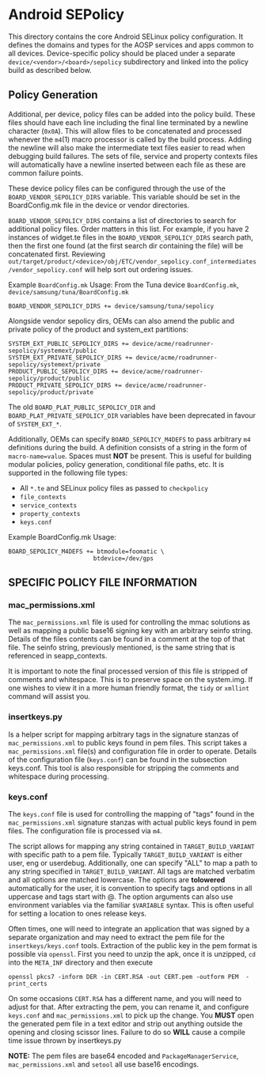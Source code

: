 # Android SEPolicy

This directory contains the core Android SELinux policy configuration.
It defines the domains and types for the AOSP services and apps common to
all devices.  Device-specific policy should be placed under a
separate `device/<vendor>/<board>/sepolicy` subdirectory and linked
into the policy build as described below.

## Policy Generation

Additional, per device, policy files can be added into the
policy build. These files should have each line including the
final line terminated by a newline character (`0x0A`).  This
will allow files to be concatenated and processed whenever
the `m4`(1) macro processor is called by the build process.
Adding the newline will also make the intermediate text files
easier to read when debugging build failures.  The sets of file,
service and property contexts files will automatically have a
newline inserted between each file as these are common failure
points.

These device policy files can be configured through the use of
the `BOARD_VENDOR_SEPOLICY_DIRS` variable. This variable should be set
in the BoardConfig.mk file in the device or vendor directories.

`BOARD_VENDOR_SEPOLICY_DIRS` contains a list of directories to search
for additional policy files. Order matters in this list.
For example, if you have 2 instances of widget.te files in the
`BOARD_VENDOR_SEPOLICY_DIRS` search path, then the first one found (at the
first search dir containing the file) will be concatenated first.
Reviewing `out/target/product/<device>/obj/ETC/vendor_sepolicy.conf_intermediates/vendor_sepolicy.conf`
will help sort out ordering issues.

Example `BoardConfig.mk` Usage:
From the Tuna device `BoardConfig.mk`, `device/samsung/tuna/BoardConfig.mk`

    BOARD_VENDOR_SEPOLICY_DIRS += device/samsung/tuna/sepolicy

Alongside vendor sepolicy dirs, OEMs can also amend the public and private
policy of the product and system_ext partitions:

    SYSTEM_EXT_PUBLIC_SEPOLICY_DIRS += device/acme/roadrunner-sepolicy/systemext/public
    SYSTEM_EXT_PRIVATE_SEPOLICY_DIRS += device/acme/roadrunner-sepolicy/systemext/private
    PRODUCT_PUBLIC_SEPOLICY_DIRS += device/acme/roadrunner-sepolicy/product/public
    PRODUCT_PRIVATE_SEPOLICY_DIRS += device/acme/roadrunner-sepolicy/product/private

The old `BOARD_PLAT_PUBLIC_SEPOLICY_DIR` and `BOARD_PLAT_PRIVATE_SEPOLICY_DIR`
variables have been deprecated in favour of `SYSTEM_EXT_*`.

Additionally, OEMs can specify `BOARD_SEPOLICY_M4DEFS` to pass arbitrary `m4`
definitions during the build. A definition consists of a string in the form
of `macro-name=value`. Spaces must **NOT** be present. This is useful for building modular
policies, policy generation, conditional file paths, etc. It is supported in
the following file types:
* All `*.te` and SELinux policy files as passed to `checkpolicy`
* `file_contexts`
* `service_contexts`
* `property_contexts`
* `keys.conf`

Example BoardConfig.mk Usage:

    BOARD_SEPOLICY_M4DEFS += btmodule=foomatic \
                            btdevice=/dev/gps

## SPECIFIC POLICY FILE INFORMATION

### mac_permissions.xml
The `mac_permissions.xml` file is used for controlling the mmac solutions
as well as mapping a public base16 signing key with an arbitrary seinfo
string. Details of the files contents can be found in a comment at the
top of that file. The seinfo string, previously mentioned, is the same string
that is referenced in seapp_contexts.

It is important to note the final processed version of this file
is stripped of comments and whitespace. This is to preserve space on the
system.img. If one wishes to view it in a more human friendly format,
the `tidy` or `xmllint` command will assist you.

### insertkeys.py
Is a helper script for mapping arbitrary tags in the signature stanzas of
`mac_permissions.xml` to public keys found in pem files. This script takes
a `mac_permissions.xml` file(s) and configuration file in order to operate.
Details of the configuration file (`keys.conf`) can be found in the subsection
keys.conf. This tool is also responsible for stripping the comments and
whitespace during processing.

### keys.conf
The `keys.conf` file is used for controlling the mapping of "tags" found in
the `mac_permissions.xml` signature stanzas with actual public keys found in
pem files. The configuration file is processed via `m4`.

The script allows for mapping any string contained in `TARGET_BUILD_VARIANT`
with specific path to a pem file. Typically `TARGET_BUILD_VARIANT` is either
user, eng or userdebug. Additionally, one can specify "ALL" to map a path to
any string specified in `TARGET_BUILD_VARIANT`. All tags are matched verbatim
and all options are matched lowercase. The options are **tolowered** automatically
for the user, it is convention to specify tags and options in all uppercase
and tags start with @. The option arguments can also use environment variables
via the familiar `$VARIABLE` syntax. This is often useful for setting a location
to ones release keys.

Often times, one will need to integrate an application that was signed by a separate
organization and may need to extract the pem file for the `insertkeys/keys.conf` tools.
Extraction of the public key in the pem format is possible via `openssl`. First you need
to unzip the apk, once it is unzipped, `cd` into the `META_INF` directory and then execute

    openssl pkcs7 -inform DER -in CERT.RSA -out CERT.pem -outform PEM  -print_certs

On some occasions `CERT.RSA` has a different name, and you will need to adjust for that.
After extracting the pem, you can rename it, and configure `keys.conf` and
`mac_permissions.xml` to pick up the change. You **MUST** open the generated pem file in a text
editor and strip out anything outside the opening and closing scissor lines. Failure to do
so **WILL** cause a compile time issue thrown by insertkeys.py

**NOTE:** The pem files are base64 encoded and `PackageManagerService`, `mac_permissions.xml`
          and `setool` all use base16 encodings.
